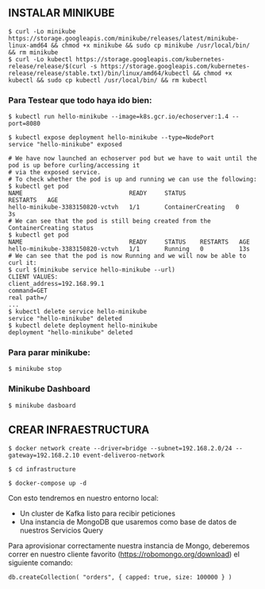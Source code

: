 ## INSTALAR MINIKUBE

````
$ curl -Lo minikube https://storage.googleapis.com/minikube/releases/latest/minikube-linux-amd64 && chmod +x minikube && sudo cp minikube /usr/local/bin/ && rm minikube
$ curl -Lo kubectl https://storage.googleapis.com/kubernetes-release/release/$(curl -s https://storage.googleapis.com/kubernetes-release/release/stable.txt)/bin/linux/amd64/kubectl && chmod +x kubectl && sudo cp kubectl /usr/local/bin/ && rm kubectl
````

### Para Testear que todo haya ido bien:

````
$ kubectl run hello-minikube --image=k8s.gcr.io/echoserver:1.4 --port=8080

$ kubectl expose deployment hello-minikube --type=NodePort
service "hello-minikube" exposed

# We have now launched an echoserver pod but we have to wait until the pod is up before curling/accessing it
# via the exposed service.
# To check whether the pod is up and running we can use the following:
$ kubectl get pod
NAME                              READY     STATUS              RESTARTS   AGE
hello-minikube-3383150820-vctvh   1/1       ContainerCreating   0          3s
# We can see that the pod is still being created from the ContainerCreating status
$ kubectl get pod
NAME                              READY     STATUS    RESTARTS   AGE
hello-minikube-3383150820-vctvh   1/1       Running   0          13s
# We can see that the pod is now Running and we will now be able to curl it:
$ curl $(minikube service hello-minikube --url)
CLIENT VALUES:
client_address=192.168.99.1
command=GET
real path=/
...
$ kubectl delete service hello-minikube
service "hello-minikube" deleted
$ kubectl delete deployment hello-minikube
deployment "hello-minikube" deleted
````

### Para parar minikube:

````
$ minikube stop
````

### Minikube Dashboard

````
$ minikube dasboard
````

## CREAR INFRAESTRUCTURA

````
$ docker network create --driver=bridge --subnet=192.168.2.0/24 --gateway=192.168.2.10 event-deliveroo-network

$ cd infrastructure

$ docker-compose up -d
````
Con esto tendremos en nuestro entorno local:

   * Un cluster de Kafka listo para recibir peticiones
   * Una instancia de MongoDB que usaremos como base de datos de nuestros Servicios Query
   
Para aprovisionar correctamente nuestra instancia de Mongo, deberemos correr en nuestro cliente favorito (https://robomongo.org/download) el siguiente comando:

```
db.createCollection( "orders", { capped: true, size: 100000 } )
```

